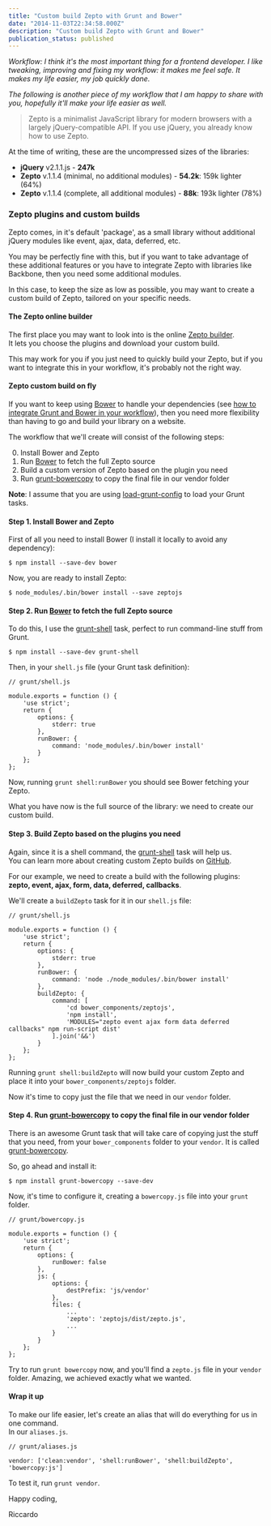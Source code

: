```yaml
---
title: "Custom build Zepto with Grunt and Bower"
date: "2014-11-03T22:34:58.000Z"
description: "Custom build Zepto with Grunt and Bower"
publication_status: published
---
```


_Workflow: I think it's the most important thing for a frontend developer. I like tweaking, improving and fixing my workflow: it makes me feel safe. It makes my life easier, my job quickly done._

_The following is another piece of my workflow that I am happy to share with you, hopefully it'll make your life easier as well._

> Zepto is a minimalist JavaScript library for modern browsers with a largely jQuery-compatible API. If you use jQuery, you already know how to use Zepto.

At the time of writing, these are the uncompressed sizes of the libraries:

- **jQuery** v2.1.1.js - **247k**
- **Zepto** v.1.1.4 (minimal, no additional modules) - **54.2k**: 159k lighter (64%)
- **Zepto** v.1.1.4 (complete, all additional modules) - **88k**: 193k lighter (78%)

### Zepto plugins and custom builds

Zepto comes, in it's default 'package', as a small library without additional jQuery modules like event, ajax, data, deferred, etc.

You may be perfectly fine with this, but if you want to take advantage of these additional features or you have to integrate Zepto with libraries like Backbone, then you need some additional modules.

In this case, to keep the size as low as possible, you may want to create a custom build of Zepto, tailored on your specific needs.

#### The Zepto online builder

The first place you may want to look into is the online [Zepto builder](http://github.e-sites.nl/zeptobuilder/).  
It lets you choose the plugins and download your custom build.

This may work for you if you just need to quickly build your Zepto, but if you want to integrate this in your workflow, it's probably not the right way.

#### Zepto custom build on fly

If you want to keep using [Bower](http://bower.io/) to handle your dependencies (see [how to integrate Grunt and Bower in your workflow](http://www.ricca509.me/bower-and-grunt-a-practical-workflow/)), then you need more flexibility than having to go and build your library on a website.

The workflow that we'll create will consist of the following steps:

0.  Install Bower and Zepto
1.  Run [Bower](http://bower.io/) to fetch the full Zepto source
2.  Build a custom version of Zepto based on the plugin you need
3.  Run [grunt-bowercopy](https://github.com/timmywil/grunt-bowercopy) to copy the final file in our vendor folder

**Note**: I assume that you are using [load-grunt-config](https://github.com/firstandthird/load-grunt-config) to load your Grunt tasks.

#### Step 1. Install Bower and Zepto

First of all you need to install Bower (I install it locally to avoid any dependency):

    $ npm install --save-dev bower

Now, you are ready to install Zepto:

    $ node_modules/.bin/bower install --save zeptojs

#### Step 2. Run [Bower](http://bower.io/) to fetch the full Zepto source

To do this, I use the [grunt-shell](https://github.com/sindresorhus/grunt-shell) task, perfect to run command-line stuff from Grunt.

    $ npm install --save-dev grunt-shell

Then, in your `shell.js` file (your Grunt task definition):

    // grunt/shell.js

    module.exports = function () {
    	'use strict';
        return {
            options: {
                stderr: true
            },
            runBower: {
                command: 'node_modules/.bin/bower install'
            }
        };
    };

Now, running `grunt shell:runBower` you should see Bower fetching your Zepto.

What you have now is the full source of the library: we need to create our custom build.

#### Step 3. Build Zepto based on the plugins you need

Again, since it is a shell command, the [grunt-shell](https://github.com/sindresorhus/grunt-shell) task will help us.  
You can learn more about creating custom Zepto builds on [GitHub](https://github.com/madrobby/zepto#building).

For our example, we need to create a build with the following plugins: **zepto, event, ajax, form, data, deferred, callbacks**.

We'll create a `buildZepto` task for it in our `shell.js` file:

    // grunt/shell.js

    module.exports = function () {
    	'use strict';
        return {
            options: {
                stderr: true
            },
            runBower: {
                command: 'node ./node_modules/.bin/bower install'
            },
            buildZepto: {
            	command: [
                    'cd bower_components/zeptojs',
                    'npm install',
                    'MODULES="zepto event ajax form data deferred callbacks" npm run-script dist'
                ].join('&&')
            }
        };
    };

Running `grunt shell:buildZepto` will now build your custom Zepto and place it into your `bower_components/zeptojs` folder.

Now it's time to copy just the file that we need in our `vendor` folder.

#### Step 4. Run [grunt-bowercopy](https://github.com/timmywil/grunt-bowercopy) to copy the final file in our vendor folder

There is an awesome Grunt task that will take care of copying just the stuff that you need, from your `bower_components` folder to your `vendor`. It is called [grunt-bowercopy](https://github.com/timmywil/grunt-bowercopy).

So, go ahead and install it:

    $ npm install grunt-bowercopy --save-dev

Now, it's time to configure it, creating a `bowercopy.js` file into your `grunt` folder.

    // grunt/bowercopy.js

    module.exports = function () {
    	'use strict';
        return {
            options: {
                runBower: false
            },
            js: {
                options: {
                    destPrefix: 'js/vendor'
                },
                files: {
                    ...
                    'zepto': 'zeptojs/dist/zepto.js',
    				...
                }
            }
        };
    };

Try to run `grunt bowercopy` now, and you'll find a `zepto.js` file in your `vendor` folder. Amazing, we achieved exactly what we wanted.

#### Wrap it up

To make our life easier, let's create an alias that will do everything for us in one command.  
In our `aliases.js`.

    // grunt/aliases.js

    vendor: ['clean:vendor', 'shell:runBower', 'shell:buildZepto', 'bowercopy:js']

To test it, run `grunt vendor`.

Happy coding,

Riccardo
